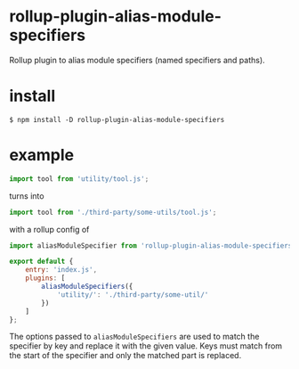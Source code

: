 rollup-plugin-alias-module-specifiers
===

Rollup plugin to alias module specifiers (named specifiers and paths).

# install
```
$ npm install -D rollup-plugin-alias-module-specifiers
```

# example

```js
import tool from 'utility/tool.js';
```

turns into

```js
import tool from './third-party/some-utils/tool.js';
```

with a rollup config of

```js
import aliasModuleSpecifier from 'rollup-plugin-alias-module-specifiers';

export default {
    entry: 'index.js',
    plugins: [
        aliasModuleSpecifiers({
            'utility/': './third-party/some-util/'
        })
    ]
};
```

The options passed to `aliasModuleSpecifiers` are used to match the specifier by key and replace it with the given value. Keys must match from the start of the specifier and only the matched part is replaced.
